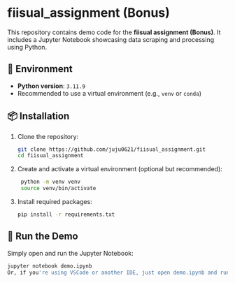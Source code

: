 # fiisual_assignment (Bonus)

This repository contains demo code for the **fiisual assignment (Bonus)**. It includes a Jupyter Notebook showcasing data scraping and processing using Python.

## 🐍 Environment

- **Python version**: `3.11.9`
- Recommended to use a virtual environment (e.g., `venv` or `conda`)

## 📦 Installation

1. Clone the repository:

   ```bash
   git clone https://github.com/juju0621/fiisual_assignment.git
   cd fiisual_assignment

2. Create and activate a virtual environment (optional but recommended):
   ```bash
    python -m venv venv
    source venv/bin/activate
3. Install required packages:
   ```bash
   pip install -r requirements.txt

## 🚀 Run the Demo
Simply open and run the Jupyter Notebook:
   ```bash
   jupyter notebook demo.ipynb
Or, if you're using VSCode or another IDE, just open demo.ipynb and run all cells.